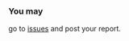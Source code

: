 ### You may

go to [issues](https://github.com/speakworldlanguages/Here-you-can-report-issues-about-the-app/issues) and post your report.
